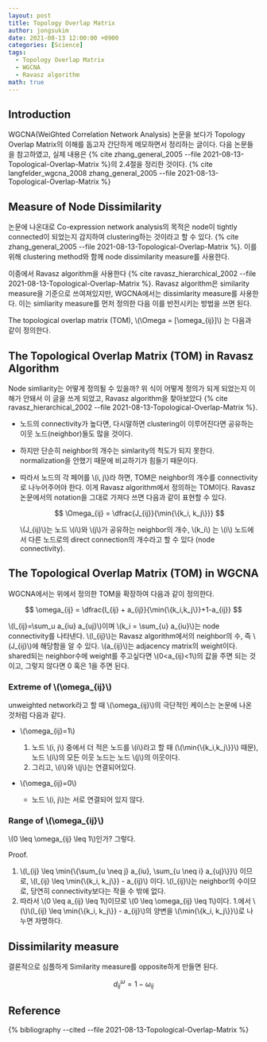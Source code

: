 ```yaml
---
layout: post
title: Topology Overlap Matrix
author: jongsukim
date: 2021-08-13 12:00:00 +0900
categories: [Science]
tags:
  - Topology Overlap Matrix
  - WGCNA
  - Ravasz algorithm
math: true
---
```


## Introduction

WGCNA(WeiGhted Correlation Network Analysis) 논문을 보다가 Topology Overlap Matrix의 이해를 돕고자 간단하게 메모하면서 정리하는 글이다. 다음 논문들을 참고하였고, 실제 내용은 {% cite zhang_general_2005 --file 2021-08-13-Topological-Overlap-Matrix %}의 2.4절을 정리한 것이다.
{% cite langfelder_wgcna_2008 zhang_general_2005 --file 2021-08-13-Topological-Overlap-Matrix %}

## Measure of Node Dissimilarity

논문에 나온대로 Co-expression network analysis의 목적은 node이 tightly connected이 되었는지 감지하여 clustering하는 것이라고 할 수 있다. {% cite zhang_general_2005 --file 2021-08-13-Topological-Overlap-Matrix %}.
이를 위해 clustering method와 함께 node dissimilarity measure를 사용한다.

이중에서 Ravasz algorithm을 사용한다
{% cite ravasz_hierarchical_2002 --file 2021-08-13-Topological-Overlap-Matrix %}.
Ravasz algorithm은 similarity measure을 기준으로 쓰여져있지만,
WGCNA에서는 dissimlarity measure를 사용한다. 이는 simliarity measure를 먼저 정의한 다음 이를 반전시키는 방법을 쓰면 된다.

The topological overlap matrix (TOM), \\(\Omega = [\omega_{ij}]\\) 는 다음과 같이 정의한다.

## The Topological Overlap Matrix (TOM) in Ravasz Algorithm

Node simliarity는 어떻게 정의될 수 있을까?
위 식이 어떻게 정의가 되게 되었는지 이해가 안돼서 이 글을 쓰게 되었고, Ravasz algorithm을 찾아보았다 {% cite ravasz_hierarchical_2002 --file 2021-08-13-Topological-Overlap-Matrix %}.

* 노드의 connectivity가 높다면, 다시말하면 clustering이 이루어진다면 공유하는 이웃 노드(neighbor)들도 많을 것이다.
* 하지만 단순히 neighbor의 개수는 simlarity의 척도가 되지 못한다. normalization을 안했기 때문에 비교하기가 힘들기 때문이다.
* 따라서 노드의 각 페어를 \\(i, j\\)라 하면,
TOM은 neighbor의 개수를 connectivity로 나누어주어야 한다. 이게 Ravasz algorithm에서 정의하는 TOM이다. Ravasz 논문에서의 notation을 그대로 가져다 쓰면 다음과 같이 표현할 수 있다.

    $$
    \Omega_{ij} = \dfrac{J_{ij}}{\min{\{k_i, k_j\}}}
    $$

    \\(J_{ij}\\)는 노드 \\(i\\)와 \\(j\\)가 공유하는 neighbor의 개수,
    \\(k_i\\) 는 \\(i\\) 노드에서 다른 노드로의 direct connection의 개수라고 할 수 있다 (node connectivity).

## The Topological Overlap Matrix (TOM) in WGCNA

WGCNA에서는 위에서 정의한 TOM을 확장하여 다음과 같이 정의한다.

$$
\omega_{ij} = \dfrac{l_{ij} + a_{ij}}{\min{\{k_i,k_j\}}+1-a_{ij}}
$$

\\(l_{ij}=\sum_u a_{iu} a_{uj}\\)이며 \\(k_i = \sum_{u} a_{iu}\\)는 node connectivity를 나타낸다. \\(l_{ij}\\)는 Ravasz algorithm에서의 neighbor의 수, 즉 \\(J_{ij}\\)에 해당함을 알 수 있다. \\(a_{ij}\\)는 adjacency matrix의 weight이다. shared되는 neighbor수에 weight를 주고싶다면 \\(0<a_{ij}<1\\)의 값을 주면 되는 것이고, 그렇지 않다면 0 혹은 1을 주면 된다.

### Extreme of \\(\omega_{ij}\\)

unweighted network라고 할 때 \\(\omega_{ij}\\)의 극단적인 케이스는 논문에 나온 것처럼 다음과 같다.

* \\(\omega_{ij}=1\\)
  1. 노드 \\(i, j\\) 중에서 더 적은 노드를 \\(i\\)라고 할 때 (\\(\min{\\{k_i,k_j\\}}\\) 때문), 노드 \\(i\\)의 모든 이웃 노드는 노드 \\(j\\)의 이웃이다.
  2. 그리고, \\(i\\)와 \\(j\\)는 연결되어있다.

* \\(\omega_{ij}=0\\)
  * 노드 \\(i, j\\)는 서로 연결되어 있지 않다.

### Range of \\(\omega_{ij}\\)

\\(0 \leq \omega_{ij} \leq 1\\)인가? 그렇다.

Proof.
1. \\(l_{ij} \leq \min{\\{\sum_{u \neq j} a_{iu}, \sum_{u \neq i} a_{uj}\\}}\\) 이므로, \\(l_{ij} \leq \min{\\{k_i, k_j\\}} - a_{ij}\\) 이다. \\(l_{ij}\\)는 neighbor의 수이므로, 당연히 connectivity보다는 작을 수 밖에 없다.
2. 따라서 \\(0 \leq a_{ij} \leq 1\\)이므로 \\(0 \leq \omega_{ij} \leq 1\\)이다.  1.에서 \\(\\)\\(l_{ij} \leq \min{\\{k_i, k_j\\}} - a_{ij}\\)의 양변을 \\(\min{\\{k_i, k_j\\}}\\)로 나누면 자명하다.

## Dissimilarity measure

결론적으로 심플하게 Similarity measure를 opposite하게 만들면 된다.

$$
d_{ij}^\omega = 1 - \omega_{ij}
$$

## Reference

{% bibliography --cited --file 2021-08-13-Topological-Overlap-Matrix %}
